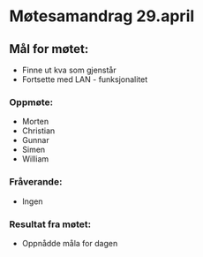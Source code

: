 # Møtesamandrag 29.april
## Mål for møtet:
- Finne ut kva som gjenstår
- Fortsette med LAN - funksjonalitet

### Oppmøte:
- Morten
- Christian
- Gunnar
- Simen
- William

### Fråverande:
- Ingen

### Resultat fra møtet:
- Oppnådde måla for dagen